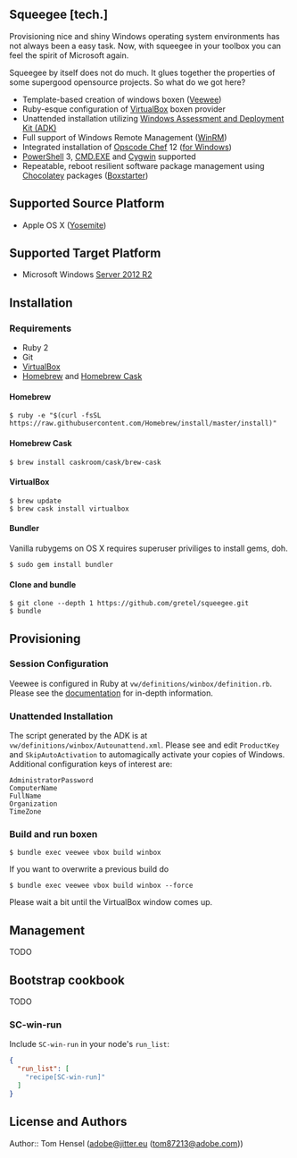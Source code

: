 ## Squeegee [tech.]

Provisioning nice and shiny Windows operating system environments has not always been a easy task. Now, with squeegee in your toolbox you can feel the spirit of Microsoft again.

Squeegee by itself does not do much. It glues together the properties of some supergood opensource projects. So what do we got here?

- Template-based creation of windows boxen ([Veewee](https://github.com/jedi4ever/veewee))
- Ruby-esque configuration of [VirtualBox](http://www.virtualbox.org/) boxen provider
- Unattended installation utilizing [Windows Assessment and Deployment Kit (ADK)](http://www.microsoft.com/en-us/download/details.aspx?id=30652)
- Full support of Windows Remote Management ([WinRM](https://msdn.microsoft.com/en-us/library/aa384426(v=vs.85).aspx))
- Integrated installation of [Opscode Chef](https://www.chef.io/) 12 ([for Windows](https://www.chef.io/solutions/windows/))
- [PowerShell]() 3, [CMD.EXE](http://www.microsoft.com/resources/documentation/windows/xp/all/proddocs/en-us/cmd.mspx) and [Cygwin](http://cygwin.com/) supported
- Repeatable, reboot resilient software package management using [Chocolatey](https://chocolatey.org/) packages ([Boxstarter](http://boxstarter.org/))

## Supported Source Platform

- Apple OS X ([Yosemite](https://en.wikipedia.org/wiki/OS_X_Yosemite))

## Supported Target Platform

- Microsoft Windows [Server 2012 R2](http://www.microsoft.com/en-us/server-cloud/products/windows-server-2012-r2/default.aspx)

## Installation

### Requirements

- Ruby 2
- Git
- [VirtualBox](http://www.virtualbox.org/)
- [Homebrew](http://brew.sh/) and [Homebrew Cask](http://caskroom.io/)

#### Homebrew

```
$ ruby -e "$(curl -fsSL https://raw.githubusercontent.com/Homebrew/install/master/install)"

```

#### Homebrew Cask

```
$ brew install caskroom/cask/brew-cask

```

#### VirtualBox

```
$ brew update
$ brew cask install virtualbox
```

#### Bundler

Vanilla rubygems on OS X requires superuser priviliges to install gems, doh.
```
$ sudo gem install bundler
```

#### Clone and bundle

```
$ git clone --depth 1 https://github.com/gretel/squeegee.git
$ bundle
```

## Provisioning

### Session Configuration

Veewee is configured in Ruby at `vw/definitions/winbox/definition.rb`. Please see the [documentation](http://www.veewee.org/docs/vbox/) for in-depth information.

### Unattended Installation

The script generated by the ADK is at `vw/definitions/winbox/Autounattend.xml`. Please see and edit `ProductKey` and `SkipAutoActivation` to automagically activate your copies of Windows. Additional configuration keys of interest are:

```
AdministratorPassword
ComputerName
FullName
Organization
TimeZone
```

### Build and run boxen

```
$ bundle exec veewee vbox build winbox
```
If you want to overwrite a previous build do

```
$ bundle exec veewee vbox build winbox --force
```

Please wait a bit until the VirtualBox window comes up.

## Management

TODO

## Bootstrap cookbook

TODO

### SC-win-run

Include `SC-win-run` in your node's `run_list`:

```json
{
  "run_list": [
    "recipe[SC-win-run]"
  ]
}
```

## License and Authors

Author:: Tom Hensel (adobe@jitter.eu (tom87213@adobe.com))
